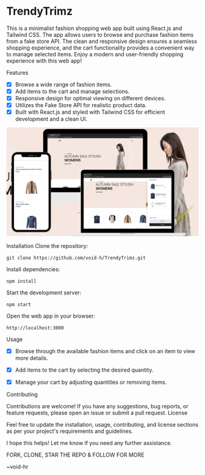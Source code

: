 # TrendyTrimz

This is a minimalist fashion shopping web app built using React.js and Tailwind CSS. The app allows users to browse and purchase fashion items from a fake store API. The clean and responsive design ensures a seamless shopping experience, and the cart functionality provides a convenient way to manage selected items. Enjoy a modern and user-friendly shopping experience with this web app!


Features
    
  - [x]  Browse a wide range of fashion items.
  - [x]   Add items to the cart and manage selections.
  - [x]   Responsive design for optimal viewing on different devices.
  - [x]   Utilizes the Fake Store API for realistic product data.
  - [x]   Built with React.js and styled with Tailwind CSS for efficient development and a clean UI.

![TrendyTrimz](https://github.com/void-hr/TrendyTrimz/blob/main/public/Rectangle%2022.png)

Installation
    Clone the repository:
 
    git clone https://github.com/void-h/TrendyTrimz.git

Install dependencies:

    npm install

Start the development server:

    npm start

Open the web app in your browser:

    http://localhost:3000

Usage

 - [x]  Browse through the available fashion items and click on an item to view more details.
 - [x]  Add items to the cart by selecting the desired quantity.
 - [x]  Manage your cart by adjusting quantities or removing items.
    

Contributing

Contributions are welcome! If you have any suggestions, bug reports, or feature requests, please open an issue or submit a pull request.
License



Feel free to update the installation, usage, contributing, and license sections as per your project's requirements and guidelines.

I hope this helps! Let me know if you need any further assistance. 

FORK, CLONE, STAR THE REPO & FOLLOW FOR MORE


~void-hr
